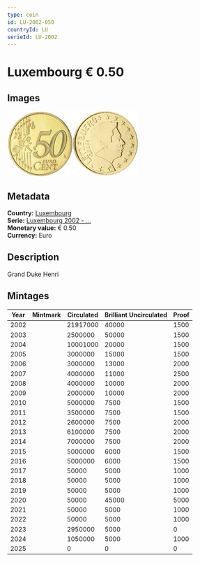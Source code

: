 ```yaml
---
type: coin
id: LU-2002-050
countryId: LU
serieId: LU-2002
---
```


# Luxembourg € 0.50

## Images

<img src="../../../Images/common-2002-050.webp" height="150" alt="Front image"><img src="Images/luxembourg-2002-050.webp" height="150" alt="Back image">

## Metadata

**Country:** [Luxembourg](../index.md)\
**Serie:** [Luxembourg 2002 - ...](index.md)\
**Monetary value:** € 0.50\
**Currency:** Euro

## Description

Grand Duke Henri

## Mintages

| Year | Mintmark | Circulated | Brilliant Uncirculated | Proof |
| ---- | -------- | ---------- | ---------------------- | ----- |
| 2002 |          | 21917000   | 40000                  | 1500  |
| 2003 |          | 2500000    | 50000                  | 1500  |
| 2004 |          | 10001000   | 20000                  | 1500  |
| 2005 |          | 3000000    | 15000                  | 1500  |
| 2006 |          | 3000000    | 13000                  | 2000  |
| 2007 |          | 4000000    | 11000                  | 2500  |
| 2008 |          | 4000000    | 10000                  | 2000  |
| 2009 |          | 2000000    | 10000                  | 2000  |
| 2010 |          | 5000000    | 7500                   | 1500  |
| 2011 |          | 3500000    | 7500                   | 1500  |
| 2012 |          | 2600000    | 7500                   | 2000  |
| 2013 |          | 6100000    | 7500                   | 2000  |
| 2014 |          | 7000000    | 7500                   | 2000  |
| 2015 |          | 5000000    | 6000                   | 1500  |
| 2016 |          | 5000000    | 6000                   | 1500  |
| 2017 |          | 50000      | 5000                   | 1000  |
| 2018 |          | 50000      | 5000                   | 1000  |
| 2019 |          | 50000      | 5000                   | 1000  |
| 2020 |          | 50000      | 45000                  | 5000  |
| 2021 |          | 50000      | 5000                   | 1000  |
| 2022 |          | 50000      | 5000                   | 1000  |
| 2023 |          | 2950000    | 5000                   | 0     |
| 2024 |          | 1050000    | 5000                   | 1000  |
| 2025 |          | 0          | 0                      | 0     |
